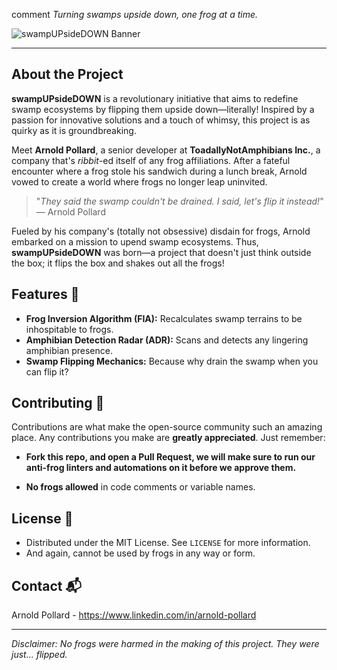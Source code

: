 comment
*Turning swamps upside down, one frog at a time.*

![swampUPsideDOWN Banner](banner_v2.jpg)

---

## About the Project

**swampUPsideDOWN** is a revolutionary initiative that aims to redefine swamp ecosystems by flipping them upside down—literally! Inspired by a passion for innovative solutions and a touch of whimsy, this project is as quirky as it is groundbreaking.

Meet **Arnold Pollard**, a senior developer at **ToadallyNotAmphibians Inc.**, a company that's *ribbit*-ed itself of any frog affiliations. After a fateful encounter where a frog stole his sandwich during a lunch break, Arnold vowed to create a world where frogs no longer leap uninvited.

> "*They said the swamp couldn't be drained. I said, let's flip it instead!*"  
> — Arnold Pollard

Fueled by his company's (totally not obsessive) disdain for frogs, Arnold embarked on a mission to upend swamp ecosystems. Thus, **swampUPsideDOWN** was born—a project that doesn't just think outside the box; it flips the box and shakes out all the frogs!

## Features 🌟

- **Frog Inversion Algorithm (FIA):** Recalculates swamp terrains to be inhospitable to frogs.
- **Amphibian Detection Radar (ADR):** Scans and detects any lingering amphibian presence.
- **Swamp Flipping Mechanics:** Because why drain the swamp when you can flip it?

## Contributing 🤝

Contributions are what make the open-source community such an amazing place. Any contributions you make are **greatly appreciated**. Just remember:

- **Fork this repo, and open a Pull Request, we will make sure to run our anti-frog linters and automations on it before we approve them.**

- **No frogs allowed** in code comments or variable names.

## License 📄

- Distributed under the MIT License. See `LICENSE` for more information.
- And again, cannot be used by frogs in any way or form.


## Contact 📬

Arnold Pollard - https://www.linkedin.com/in/arnold-pollard

---

*Disclaimer: No frogs were harmed in the making of this project. They were just... flipped.*
